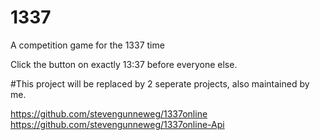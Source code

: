 1337
====

A competition game for the 1337 time


Click the button on exactly 13:37 before everyone else.


#This project will be replaced by 2 seperate projects, also maintained by me.

https://github.com/stevengunneweg/1337online
https://github.com/stevengunneweg/1337online-Api
